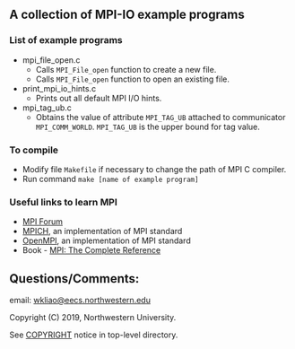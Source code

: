 ## A collection of MPI-IO example programs

### List of example programs
* mpi_file_open.c
  * Calls `MPI_File_open` function to create a new file.
  * Calls `MPI_File_open` function to open an existing file.
* print_mpi_io_hints.c
  * Prints out all default MPI I/O hints.
* mpi_tag_ub.c
  * Obtains the value of attribute `MPI_TAG_UB` attached to communicator
    `MPI_COMM_WORLD`. `MPI_TAG_UB` is the upper bound for tag value.

### To compile
* Modify file `Makefile` if necessary to change the path of MPI C compiler.
* Run command `make [name of example program]`

### Useful links to learn MPI
* [MPI Forum](https://www.mpi-forum.org)
* [MPICH](https://www.mpich.org), an implementation of MPI standard
* [OpenMPI](https://www.open-mpi.org), an implementation of MPI standard
* Book - [MPI: The Complete Reference](http://www.netlib.org/utk/papers/mpi-book/mpi-book.html)

## Questions/Comments:
email: wkliao@eecs.northwestern.edu

Copyright (C) 2019, Northwestern University.

See [COPYRIGHT](COPYRIGHT) notice in top-level directory.

